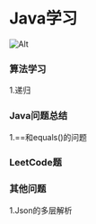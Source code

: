 # Java学习
![Alt](https://repobeats.axiom.co/api/embed/25c86c4da4e7d09981c9287d9f0a7a2b8d727962.svg "Repobeats analytics image")
### 算法学习
1.递归
### Java问题总结
1.==和equals()的问题
### LeetCode题
### 其他问题
1.Json的多层解析
